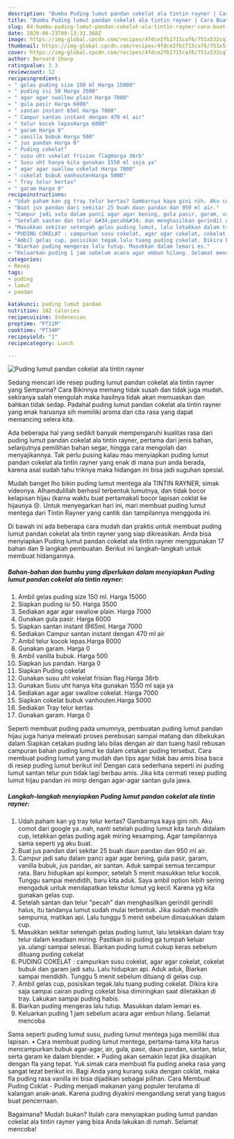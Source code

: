 ```yaml
---
description: "Bumbu Puding lumut pandan cokelat ala tintin rayner | Cara Buat Puding lumut pandan cokelat ala tintin rayner Yang Sedap"
title: "Bumbu Puding lumut pandan cokelat ala tintin rayner | Cara Buat Puding lumut pandan cokelat ala tintin rayner Yang Sedap"
slug: 84-bumbu-puding-lumut-pandan-cokelat-ala-tintin-rayner-cara-buat-puding-lumut-pandan-cokelat-ala-tintin-rayner-yang-sedap
date: 2020-06-23T09:13:31.368Z
image: https://img-global.cpcdn.com/recipes/4fdce2fb1715caf6/751x532cq70/puding-lumut-pandan-cokelat-ala-tintin-rayner-foto-resep-utama.jpg
thumbnail: https://img-global.cpcdn.com/recipes/4fdce2fb1715caf6/751x532cq70/puding-lumut-pandan-cokelat-ala-tintin-rayner-foto-resep-utama.jpg
cover: https://img-global.cpcdn.com/recipes/4fdce2fb1715caf6/751x532cq70/puding-lumut-pandan-cokelat-ala-tintin-rayner-foto-resep-utama.jpg
author: Bernard Sharp
ratingvalue: 3.3
reviewcount: 12
recipeingredient:
- " gelas puding size 150 ml Harga 15000"
- " puding isi 50 Harga 3500"
- " agar agar swallow plain Harga 7000"
- " gula pasir Harga 6000"
- " santan instant 65ml Harga 7000"
- " Campur santan instant dengan 470 ml air"
- " telur kocok lepasHarga 6000"
- " garam Harga 0"
- " vanilla bubuk Harga 500"
- " jus pandan Harga 0"
- " Puding cokelat"
- " susu uht vokelat frisian flagHarga 36rb"
- " Susu uht hanya kita gunakan 1550 ml saja ya"
- " agar agar swallow cokelat Harga 7000"
- " cokelat bubuk vanhoutenHarga 5000"
- " Tray telur kertas"
- " garam Harga 0"
recipeinstructions:
- "Udah paham kan yg tray telur kertas? Gambarnya kaya gini nih. Aku comot dari google ya..nah, nanti setelah puding lumut kita taruh didalam cup, letakkan gelas puding agak miring kesamping. Agar tampilannya sama seperti yg aku buat."
- "Buat jus pandan dari sekitar 25 buah daun pandan dan 950 ml air."
- "Campur jadi satu dalam panci agar agar bening, gula pasir, garam, vanilla bubuk, jus pandan, air santan. Aduk sampai semua tercampur rata. Baru hidupkan api kompor, setelah 5 menit masukkan telur kocok. Tunggu sampai mendidih, baru kita aduk. Saya ambil option lebih sering mengaduk untuk mendapatkan tekstur lumut yg kecil. Karena yg kita gunakan gelas cup."
- "Setelah santan dan telur &#34;pecah&#34; dan menghasilkan gerindil gerindil halus, itu tandanya lumut sudah mulai terbentuk. Jika sudah mendidih sempurna, matikan api. Lalu tunggu 5 menit sebelum dimasukkan dalam cup."
- "Masukkan sekitar setengah gelas puding lumut, lalu letakkan dalam tray telur dalam keadaan miring. Pastikan isi puding ga tumpah keluar ya..ulangi sampai selesai. Biarkan puding lumut cukup keras sebelum dituang puding cokelat"
- "PUDING COKELAT : campurkan susu cokelat, agar agar cokelat, cokelat bubuk dan garam jadi satu. Lalu hidupkan api. Aduk aduk, Biarkan sampai mendidih. Tunggu 5 menit sebelum dituang di gelas cup."
- "Ambil gelas cup, posisikan tegak.lalu tuang puding cokelat. Dikira kira saja sampai cairan puding cokelat bisa dimiringkan saat diletakkan di tray. Lakukan sampai puding habis."
- "Biarkan puding mengeras lalu tutup. Masukkan dalam lemari es."
- "Keluarkan puding 1 jam sebelum acara agar embun hilang. Selamat mencoba"
categories:
- Resep
tags:
- puding
- lumut
- pandan

katakunci: puding lumut pandan 
nutrition: 102 calories
recipecuisine: Indonesian
preptime: "PT21M"
cooktime: "PT34M"
recipeyield: "1"
recipecategory: Lunch

---
```



![Puding lumut pandan cokelat ala tintin rayner](https://img-global.cpcdn.com/recipes/4fdce2fb1715caf6/751x532cq70/puding-lumut-pandan-cokelat-ala-tintin-rayner-foto-resep-utama.jpg)

Sedang mencari ide resep puding lumut pandan cokelat ala tintin rayner yang Sempurna? Cara Bikinnya memang tidak susah dan tidak juga mudah. sekiranya salah mengolah maka hasilnya tidak akan memuaskan dan bahkan tidak sedap. Padahal puding lumut pandan cokelat ala tintin rayner yang enak harusnya sih memiliki aroma dan cita rasa yang dapat memancing selera kita.

Ada beberapa hal yang sedikit banyak mempengaruhi kualitas rasa dari puding lumut pandan cokelat ala tintin rayner, pertama dari jenis bahan, selanjutnya pemilihan bahan segar, hingga cara mengolah dan menyajikannya. Tak perlu pusing kalau mau menyiapkan puding lumut pandan cokelat ala tintin rayner yang enak di mana pun anda berada, karena asal sudah tahu triknya maka hidangan ini bisa jadi suguhan spesial.

Mudah banget lho bikin puding lumut mentega ala TINTIN RAYNER, simak videonya. Alhamdulillah berhasil terbentuk lumutnya, dan tidak bocor kelapisan hijau (karna waktu buat pertamakali bocor lapisan coklat ke hijaunya 😢. Untuk menyegarkan hari ini, mari membuat puding lumut mentega dari Tintin Rayner yang cantik dan tampilannya menggoda ini.


Di bawah ini ada beberapa cara mudah dan praktis untuk membuat puding lumut pandan cokelat ala tintin rayner yang siap dikreasikan. Anda bisa menyiapkan Puding lumut pandan cokelat ala tintin rayner menggunakan 17 bahan dan 9 langkah pembuatan. Berikut ini langkah-langkah untuk membuat hidangannya.

<!--inarticleads1-->

##### Bahan-bahan dan bumbu yang diperlukan dalam menyiapkan Puding lumut pandan cokelat ala tintin rayner:

1. Ambil  gelas puding size 150 ml. Harga 15000
1. Siapkan  puding isi 50. Harga 3500
1. Sediakan  agar agar swallow plain. Harga 7000
1. Gunakan  gula pasir. Harga 6000
1. Siapkan  santan instant @65ml. Harga 7000
1. Sediakan  Campur santan instant dengan 470 ml air
1. Ambil  telur kocok lepas.Harga 6000
1. Gunakan  garam. Harga 0
1. Ambil  vanilla bubuk. Harga 500
1. Siapkan  jus pandan. Harga 0
1. Siapkan  Puding cokelat
1. Gunakan  susu uht vokelat frisian flag.Harga 36rb
1. Gunakan  Susu uht hanya kita gunakan 1550 ml saja ya
1. Sediakan  agar agar swallow cokelat. Harga 7000
1. Siapkan  cokelat bubuk vanhouten.Harga 5000
1. Sediakan  Tray telur kertas
1. Gunakan  garam. Harga 0


Seperti membuat puding pada umumnya, pembuatan puding lumut pandan hijau juga hanya melewati proses perebusan sampai matang dan dibekukan dalam Siapkan cetakan puding lalu bilas dengan air dan tuang hasil rebusan campuran bahan puding lumut ke dalam cetakan puding tersebut. Cara membuat puding lumut yang mudah dan tips agar tidak bau amis bisa baca di resep puding lumut berikut ini! Dengan cara sederhana seperti ini puding lumut santan telur pun tidak lagi berbau amis. Jika kita cermati resep puding lumut hijau pandan ini mirip dengan agar-agar santan gula jawa. 

<!--inarticleads2-->

##### Langkah-langkah menyiapkan Puding lumut pandan cokelat ala tintin rayner:

1. Udah paham kan yg tray telur kertas? Gambarnya kaya gini nih. Aku comot dari google ya..nah, nanti setelah puding lumut kita taruh didalam cup, letakkan gelas puding agak miring kesamping. Agar tampilannya sama seperti yg aku buat.
1. Buat jus pandan dari sekitar 25 buah daun pandan dan 950 ml air.
1. Campur jadi satu dalam panci agar agar bening, gula pasir, garam, vanilla bubuk, jus pandan, air santan. Aduk sampai semua tercampur rata. Baru hidupkan api kompor, setelah 5 menit masukkan telur kocok. Tunggu sampai mendidih, baru kita aduk. Saya ambil option lebih sering mengaduk untuk mendapatkan tekstur lumut yg kecil. Karena yg kita gunakan gelas cup.
1. Setelah santan dan telur &#34;pecah&#34; dan menghasilkan gerindil gerindil halus, itu tandanya lumut sudah mulai terbentuk. Jika sudah mendidih sempurna, matikan api. Lalu tunggu 5 menit sebelum dimasukkan dalam cup.
1. Masukkan sekitar setengah gelas puding lumut, lalu letakkan dalam tray telur dalam keadaan miring. Pastikan isi puding ga tumpah keluar ya..ulangi sampai selesai. Biarkan puding lumut cukup keras sebelum dituang puding cokelat
1. PUDING COKELAT : campurkan susu cokelat, agar agar cokelat, cokelat bubuk dan garam jadi satu. Lalu hidupkan api. Aduk aduk, Biarkan sampai mendidih. Tunggu 5 menit sebelum dituang di gelas cup.
1. Ambil gelas cup, posisikan tegak.lalu tuang puding cokelat. Dikira kira saja sampai cairan puding cokelat bisa dimiringkan saat diletakkan di tray. Lakukan sampai puding habis.
1. Biarkan puding mengeras lalu tutup. Masukkan dalam lemari es.
1. Keluarkan puding 1 jam sebelum acara agar embun hilang. Selamat mencoba


Sama seperti puding lumut susu, puding lumut mentega juga memiliki dua lapisan. • Cara membuat puding lumut mentega, pertama-tama kita harus mencampurkan bubuk agar-agar, air, gula, pasir, daun pandan, santan, telur, serta garam ke dalam blender. • Puding akan semakin lezat jika disajikan dengan fla yang tepat. Yuk simak cara membuat fla puding aneka rasa yang sangat lezat berikut ini. Bagi Anda yang kurang suka dengan coklat, maka fla puding rasa vanilla ini bisa dijadikan sebagai pilihan. Cara Membuat Puding Coklat - Puding menjadi makanan yang populer terutama di kalangan anak-anak. Karena puding diyakini mengandung serat yang bagus buat pencernaan. 

Bagaimana? Mudah bukan? Itulah cara menyiapkan puding lumut pandan cokelat ala tintin rayner yang bisa Anda lakukan di rumah. Selamat mencoba!
